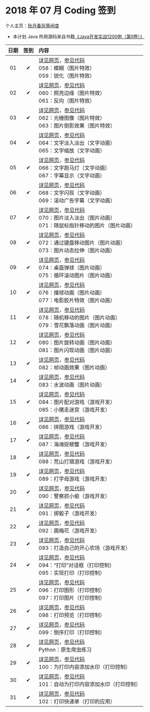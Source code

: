 # 2018 年 07 月 Coding 签到

个人主页：<a href="http://renkaigis.com/" target="_blank">秋月春风等闲度</a>

- 本计划 Java 所用源码来自书籍<a href="https://book.douban.com/subject/6535595/" target="_blank">《Java开发实战1200例（第Ⅱ卷）》</a>

| 日期 | 签到 | 内容 |
| :---: | :---: | :--- |
| 01 | ✔ | <a href="http://blog.renkaigis.com/KeepCoding/2018/07/01" target="_blank">详见网页</a>，<a href="https://github.com/renkaigis/KeepCoding/tree/master/2018/07/01" target="_blank">参见代码</a><br>058：模糊（图片特效）<br>059：锐化（图片特效） |
| 02 | ✔ | <a href="http://blog.renkaigis.com/KeepCoding/2018/07/02" target="_blank">详见网页</a>，<a href="https://github.com/renkaigis/KeepCoding/tree/master/2018/07/02" target="_blank">参见代码</a><br>060：照亮边缘（图片特效）<br>061：反向（图片特效） |
| 03 | ✔ | <a href="http://blog.renkaigis.com/KeepCoding/2018/07/03" target="_blank">详见网页</a>，<a href="https://github.com/renkaigis/KeepCoding/tree/master/2018/07/03" target="_blank">参见代码</a><br>062：光栅图像（图片特效）<br>063：图片倒影效果（图片特效） |
| 04 | ✔ | <a href="http://blog.renkaigis.com/KeepCoding/2018/07/04" target="_blank">详见网页</a>，<a href="https://github.com/renkaigis/KeepCoding/tree/master/2018/07/04" target="_blank">参见代码</a><br>064：文字淡入淡出（文字动画）<br>065：文字缩放（文字动画） |
| 05 | ✔ | <a href="http://blog.renkaigis.com/KeepCoding/2018/07/05" target="_blank">详见网页</a>，<a href="https://github.com/renkaigis/KeepCoding/tree/master/2018/07/05" target="_blank">参见代码</a><br>066：文字跑马灯（文字动画）<br>067：字幕显示（文字动画） |
| 06 | ✔ | <a href="http://blog.renkaigis.com/KeepCoding/2018/07/06" target="_blank">详见网页</a>，<a href="https://github.com/renkaigis/KeepCoding/tree/master/2018/07/06" target="_blank">参见代码</a><br>068：文字闪现（文字动画）<br>069：滚动广告字幕（文字动画） |
| 07 | ✔ | <a href="http://blog.renkaigis.com/KeepCoding/2018/07/07" target="_blank">详见网页</a>，<a href="https://github.com/renkaigis/KeepCoding/tree/master/2018/07/07" target="_blank">参见代码</a><br>070：图片淡入淡出（图片动画）<br>071：随鼠标指针移动的图片（图片动画） |
| 08 | ✔ | <a href="http://blog.renkaigis.com/KeepCoding/2018/07/08" target="_blank">详见网页</a>，<a href="https://github.com/renkaigis/KeepCoding/tree/master/2018/07/08" target="_blank">参见代码</a><br>072：通过键盘移动图片（图片动画）<br>073：图片动态拉伸（图片动画） |
| 09 | ✔ | <a href="http://blog.renkaigis.com/KeepCoding/2018/07/09" target="_blank">详见网页</a>，<a href="https://github.com/renkaigis/KeepCoding/tree/master/2018/07/09" target="_blank">参见代码</a><br>074：桌面弹球（图片动画）<br>075：循环滚动图片（图片动画） |
| 10 | ✔ | <a href="http://blog.renkaigis.com/KeepCoding/2018/07/10" target="_blank">详见网页</a>，<a href="https://github.com/renkaigis/KeepCoding/tree/master/2018/07/10" target="_blank">参见代码</a><br>076：撞球动画（图片动画）<br>077：电影胶片特效（图片动画） |
| 11 | ✔ | <a href="http://blog.renkaigis.com/KeepCoding/2018/07/11" target="_blank">详见网页</a>，<a href="https://github.com/renkaigis/KeepCoding/tree/master/2018/07/11" target="_blank">参见代码</a><br>078：随机移动的图片（图片动画）<br>079：雪花飘落动画（图片动画） |
| 12 | ✔ | <a href="http://blog.renkaigis.com/KeepCoding/2018/07/12" target="_blank">详见网页</a>，<a href="https://github.com/renkaigis/KeepCoding/tree/master/2018/07/12" target="_blank">参见代码</a><br>080：图片旋转动画（图片动画）<br>081：图片闪现动画（图片动画） |
| 13 | ✔ | <a href="http://blog.renkaigis.com/KeepCoding/2018/07/13" target="_blank">详见网页</a>，<a href="https://github.com/renkaigis/KeepCoding/tree/master/2018/07/13" target="_blank">参见代码</a><br>082：帧动画效果（图片动画） |
| 14 | ✔ | <a href="http://blog.renkaigis.com/KeepCoding/2018/07/14" target="_blank">详见网页</a>，<a href="https://github.com/renkaigis/KeepCoding/tree/master/2018/07/14" target="_blank">参见代码</a><br>083：水波动画（图片动画） |
| 15 | ✔ | <a href="http://blog.renkaigis.com/KeepCoding/2018/07/15" target="_blank">详见网页</a>，<a href="https://github.com/renkaigis/KeepCoding/tree/master/2018/07/15" target="_blank">参见代码</a><br>084：图片配对游戏（游戏开发）<br>085：小猪走迷宫（游戏开发） |
| 16 | ✔ | <a href="http://blog.renkaigis.com/KeepCoding/2018/07/16" target="_blank">详见网页</a>，<a href="https://github.com/renkaigis/KeepCoding/tree/master/2018/07/16" target="_blank">参见代码</a><br>086：拼图游戏（游戏开发） |
| 17 | ✔ | <a href="http://blog.renkaigis.com/KeepCoding/2018/07/17" target="_blank">详见网页</a>，<a href="https://github.com/renkaigis/KeepCoding/tree/master/2018/07/17" target="_blank">参见代码</a><br>087：海滩捉螃蟹（游戏开发） |
| 18 | ✔ | <a href="http://blog.renkaigis.com/KeepCoding/2018/07/18" target="_blank">详见网页</a>，<a href="https://github.com/renkaigis/KeepCoding/tree/master/2018/07/18" target="_blank">参见代码</a><br>088：荒山打猎游戏（游戏开发） |
| 19 | ✔ | <a href="http://blog.renkaigis.com/KeepCoding/2018/07/19" target="_blank">详见网页</a>，<a href="https://github.com/renkaigis/KeepCoding/tree/master/2018/07/19" target="_blank">参见代码</a><br>089：打字母游戏（游戏开发） |
| 20 | ✔ | <a href="http://blog.renkaigis.com/KeepCoding/2018/07/20" target="_blank">详见网页</a>，<a href="https://github.com/renkaigis/KeepCoding/tree/master/2018/07/20" target="_blank">参见代码</a><br>090：警察抓小偷（游戏开发） |
| 21 | ✔ | <a href="http://blog.renkaigis.com/KeepCoding/2018/07/21" target="_blank">详见网页</a>，<a href="https://github.com/renkaigis/KeepCoding/tree/master/2018/07/21" target="_blank">参见代码</a><br>091：掷骰子（游戏开发） |
| 22 | ✔ | <a href="http://blog.renkaigis.com/KeepCoding/2018/07/22" target="_blank">详见网页</a>，<a href="https://github.com/renkaigis/KeepCoding/tree/master/2018/07/22" target="_blank">参见代码</a><br>092：画梅花（游戏开发） |
| 23 | ✔ | <a href="http://blog.renkaigis.com/KeepCoding/2018/07/23" target="_blank">详见网页</a>，<a href="https://github.com/renkaigis/KeepCoding/tree/master/2018/07/23" target="_blank">参见代码</a><br>093：打造自己的开心农场（游戏开发） |
| 24 | ✔ | <a href="http://blog.renkaigis.com/KeepCoding/2018/07/24" target="_blank">详见网页</a>，<a href="https://github.com/renkaigis/KeepCoding/tree/master/2018/07/24" target="_blank">参见代码</a><br>094：“打印”对话框（打印控制）<br>095：实现打印（打印控制） |
| 25 | ✔ | <a href="http://blog.renkaigis.com/KeepCoding/2018/07/25" target="_blank">详见网页</a>，<a href="https://github.com/renkaigis/KeepCoding/tree/master/2018/07/25" target="_blank">参见代码</a><br>096：打印图形（打印控制）<br>097：打印图片（打印控制） |
| 26 | ✔ | <a href="http://blog.renkaigis.com/KeepCoding/2018/07/26" target="_blank">详见网页</a>，<a href="https://github.com/renkaigis/KeepCoding/tree/master/2018/07/26" target="_blank">参见代码</a><br>098：打印预览（打印控制） |
| 27 | ✔ | <a href="http://blog.renkaigis.com/KeepCoding/2018/07/27" target="_blank">详见网页</a>，<a href="https://github.com/renkaigis/KeepCoding/tree/master/2018/07/27" target="_blank">参见代码</a><br>099：倒序打印（打印控制） |
| 28 | ✔ | <a href="http://blog.renkaigis.com/KeepCoding/2018/07/28" target="_blank">详见网页</a>，<a href="https://github.com/renkaigis/KeepCoding/tree/master/2018/07/28" target="_blank">参见代码</a><br>Python：原生爬虫练习 |
| 29 | ✔ | <a href="http://blog.renkaigis.com/KeepCoding/2018/07/29" target="_blank">详见网页</a>，<a href="https://github.com/renkaigis/KeepCoding/tree/master/2018/07/29" target="_blank">参见代码</a><br>100：为打印内容添加水印（打印控制） |
| 30 | ✔ | <a href="http://blog.renkaigis.com/KeepCoding/2018/07/30" target="_blank">详见网页</a>，<a href="https://github.com/renkaigis/KeepCoding/tree/master/2018/07/30" target="_blank">参见代码</a><br>101：自动为打印内容添加水印（打印控制） |
| 31 | ✔ | <a href="http://blog.renkaigis.com/KeepCoding/2018/07/31" target="_blank">详见网页</a>，<a href="https://github.com/renkaigis/KeepCoding/tree/master/2018/07/31" target="_blank">参见代码</a><br>102：打印快递单（打印的应用） |